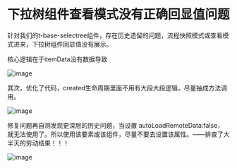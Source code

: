 # 下拉树组件查看模式没有正确回显值问题

针对我们的t-base-selectree组件，存在历史遗留的问题，流程快照模式或查看模式进来，下拉树组件回显值没有展示。

核心逻辑在于itemData没有数据导致

![image](https://alidocs.oss-cn-zhangjiakou.aliyuncs.com/res/Q35O85XZm4Azyl9V/img/e4804fcd-242e-4eae-be07-012d2c9c23bf.png)

其次，优化了代码，created生命周期里面不用有大段大段逻辑，尽量抽成方法调用。

![image](https://alidocs.oss-cn-zhangjiakou.aliyuncs.com/res/Q35O85XZm4Azyl9V/img/0a33b863-6a2f-4e4b-8e21-ed926bd22581.png)

修复问题再自测发现更深层的历史问题，当设置 autoLoadRemoteData:false，就无法使用了。所以使用该要素或该组件，尽量不要去设置该属性。——排查了大半天的劳动结果！！！

![image](https://alidocs.oss-cn-zhangjiakou.aliyuncs.com/res/Q35O85XZm4Azyl9V/img/8b8d8bb7-4535-4b13-bf28-625e939cd925.png)